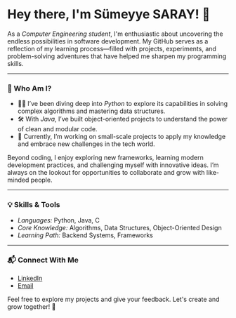 # Hey there, I'm Sümeyye SARAY! 🌟

As a *Computer Engineering student*, I'm enthusiastic about uncovering the endless possibilities in software development. My GitHub serves as a reflection of my learning process—filled with projects, experiments, and problem-solving adventures that have helped me sharpen my programming skills.

---

### 🌱 Who Am I?

- 🧑‍💻 I’ve been diving deep into *Python* to explore its capabilities in solving complex algorithms and mastering data structures.
- 🛠 With *Java*, I’ve built object-oriented projects to understand the power of clean and modular code.
- 🔎 Currently, I’m working on small-scale projects to apply my knowledge and embrace new challenges in the tech world.

Beyond coding, I enjoy exploring new frameworks, learning modern development practices, and challenging myself with innovative ideas. I’m always on the lookout for opportunities to collaborate and grow with like-minded people.

---

### 💡 Skills & Tools

- *Languages:* Python, Java, C
- *Core Knowledge:* Algorithms, Data Structures, Object-Oriented Design
- *Learning Path:* Backend Systems, Frameworks

---

### 📬 Connect With Me

- [LinkedIn](https://www.linkedin.com/in/s%C3%BCmeyye-saray-3607b7296/)  
- [Email](mailto:sumeyyesaray@posta.mu.edu.tr)

Feel free to explore my projects and give your feedback. Let's create and grow together! 🚀
